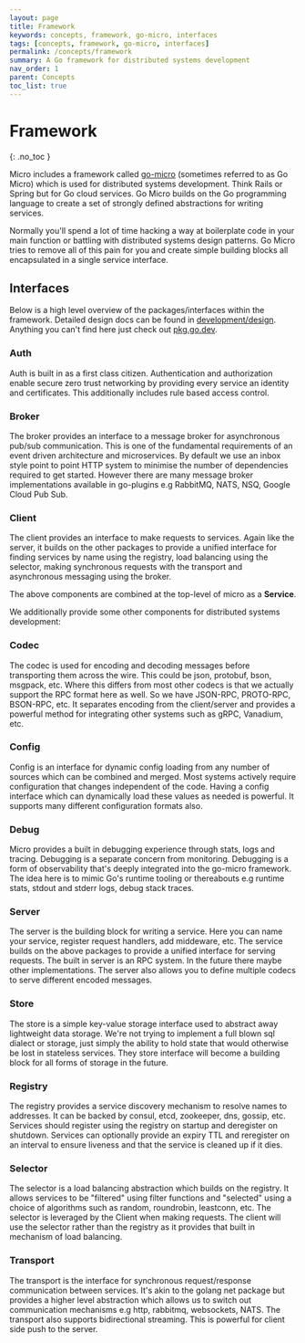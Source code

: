 ```yaml
---
layout: page
title: Framework
keywords: concepts, framework, go-micro, interfaces
tags: [concepts, framework, go-micro, interfaces]
permalink: /concepts/framework
summary: A Go framework for distributed systems development
nav_order: 1
parent: Concepts
toc_list: true
---
```



# Framework
{: .no_toc }

Micro includes a framework called [go-micro](https://github.com/micro/go-micro) (sometimes referred to as Go Micro) which is 
used for distributed systems development. Think Rails or Spring but for Go cloud services. Go Micro builds on the Go programming language 
to create a set of strongly defined abstractions for writing services.

Normally you'll spend a lot of time hacking a way at boilerplate code in your main function or battling with distributed systems 
design patterns. Go Micro tries to remove all of this pain for you and create simple building blocks all encapsulated in a single 
service interface.

## Interfaces

Below is a high level overview of the packages/interfaces within the framework. Detailed design docs can be found in 
[development/design](https://github.com/m3o/development/tree/master/design). Anything you can't find here 
just check out [pkg.go.dev](https://pkg.go.dev/github.com/micro/go-micro/v2).

### Auth

Auth is built in as a first class citizen. Authentication and authorization enable secure zero trust networking by providing every service an identity and certificates. This additionally includes rule based access control.

### Broker

The broker provides an interface to a message broker for asynchronous pub/sub communication. This is one of the fundamental requirements of an event 
driven architecture and microservices. By default we use an inbox style point to point HTTP system to minimise the number of dependencies required 
to get started. However there are many message broker implementations available in go-plugins e.g RabbitMQ, NATS, NSQ, Google Cloud Pub Sub.

### Client

The client provides an interface to make requests to services. Again like the server, it builds on the other packages to provide a unified interface 
for finding services by name using the registry, load balancing using the selector, making synchronous requests with the transport and asynchronous 
messaging using the broker. 

The  above components are combined at the top-level of micro as a **Service**.

We additionally provide some other components for distributed systems development:

### Codec

The codec is used for encoding and decoding messages before transporting them across the wire. This could be json, protobuf, bson, msgpack, etc. 
Where this differs from most other codecs is that we actually support the RPC format here as well. So we have JSON-RPC, PROTO-RPC, BSON-RPC, etc. 
It separates encoding from the client/server and provides a powerful method for integrating other systems such as gRPC, Vanadium, etc.

### Config

Config is an interface for dynamic config loading from any number of sources which can be combined and merged. Most systems actively require configuration 
that changes independent of the code. Having a config interface which can dynamically load these values as needed is powerful. It supports 
many different configuration formats also.

### Debug

Micro provides a built in debugging experience through stats, logs and tracing. Debugging is a separate concern from monitoring. Debugging is a form of observability that's deeply integrated into the go-micro framework. The idea here is to mimic Go's runtime tooling or thereabouts e.g runtime stats, stdout and stderr logs, debug stack traces.

### Server

The server is the building block for writing a service. Here you can name your service, register request handlers, add middeware, etc. The service 
builds on the above packages to provide a unified interface for serving requests. The built in server is an RPC system. In the future there maybe 
other implementations. The server also allows you to define multiple codecs to serve different encoded messages.

### Store

The store is a simple key-value storage interface used to abstract away lightweight data storage. We're not trying to implement a full blown sql dialect 
or storage, just simply the ability to hold state that would otherwise be lost in stateless services. They store interface will become a building block 
for all forms of storage in the future.

### Registry

The registry provides a service discovery mechanism to resolve names to addresses. It can be backed by consul, etcd, zookeeper, dns, gossip, etc. 
Services should register using the registry on startup and deregister on shutdown. Services can optionally provide an expiry TTL and reregister 
on an interval to ensure liveness and that the service is cleaned up if it dies.

### Selector

The selector is a load balancing abstraction which builds on the registry. It allows services to be "filtered" using filter functions and "selected" 
using a choice of algorithms such as random, roundrobin, leastconn, etc. The selector is leveraged by the Client when making requests. The client 
will use the selector rather than the registry as it provides that built in mechanism of load balancing. 

### Transport

The transport is the interface for synchronous request/response communication between services. It's akin to the golang net package but provides 
a higher level abstraction which allows us to switch out communication mechanisms e.g http, rabbitmq, websockets, NATS. The transport also 
supports bidirectional streaming. This is powerful for client side push to the server.

